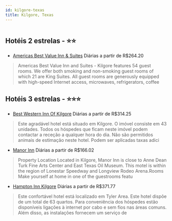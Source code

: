 ```yaml
---
id: kilgore-texas
title: Kilgore, Texas
---
```


<center><img src="http://photos.hotelbeds.com/giata/17/170825/170825a_hb_a_001.jpg" alt="" /></center>


## Hotéis 2 estrelas - ⭐️⭐️

-    [Americas Best Value Inn & Suites](https://www.hurb.com/hoteis/kilgore/americas-best-value-inn-suites-JNP-JP262638?cmp=18055) Diárias a partir de R$264.20
   > Americas Best Value Inn and Suites - Kilgore features 54 guest rooms. We offer both smoking and non-smoking guest rooms of which 21 are King Suites. All guest rooms are generously equipped with high-speed Internet access, microwaves, refrigerators, coffee

## Hotéis 3 estrelas - ⭐️⭐️⭐️

-    [Best Western Inn Of Kilgore](https://www.hurb.com/hoteis/kilgore/best-western-inn-of-kilgore-JNP-JP311781?cmp=18055) Diárias a partir de R$314.25
   > Este agradável hotel está situado em Kilgore. O imóvel consiste em 43 unidades. Todos os hóspedes que ficam neste imóvel podem contactar a receção a qualquer hora do dia. Não são permitidos animais de estimação neste hotel. Podem ser aplicadas taxas adici
-    [Manor Inn](https://www.hurb.com/hoteis/kilgore/manor-inn-JNP-JP860765?cmp=18055) Diárias a partir de R$166.02
   > Property Location Located in Kilgore, Manor Inn is close to Anne Dean Turk Fine Arts Center and East Texas Oil Museum. This motel is within the region of Lonestar Speedway and Longview Rodeo Arena.Rooms Make yourself at home in one of the guestrooms featu
-    [Hampton Inn Kilgore](https://www.hurb.com/hoteis/kilgore/hampton-inn-kilgore-JNP-JP060313?cmp=18055) Diárias a partir de R$371.77
   > Este confortável hotel está localizado em Tyler Area. Este hotel dispõe de um total de 63 quartos. Para conveniência dos hóspedes estão disponíveis ligações à internet por cabo e sem fios nas áreas comuns. Além disso, as instalações fornecem um serviço de
